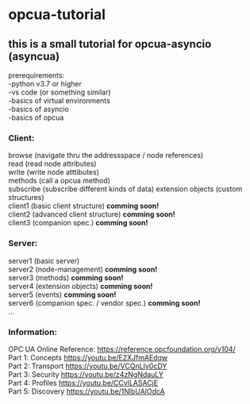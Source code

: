 # opcua-tutorial  
  
## this is a small tutorial for opcua-asyncio (asyncua)  
  
prerequirements:  
-python v3.7 or higher  
-vs code (or something similar)  
-basics of virtual environments  
-basics of asyncio  
-basics of opcua  
  
### Client:  
browse (navigate thru the addressspace / node references)  
read (read node attributes)  
write (write node atttibutes)  
methods (call a opcua method)  
subscribe (subscribe different kinds of data)
extension objects (custom structures)  
client1 (basic client structure) __comming soon!__  
client2 (advanced client structure) __comming soon!__  
client3 (companion spec.) __comming soon!__  
  
### Server:  
server1 (basic server)  
server2 (node-management) __comming soon!__  
server3 (methods) __comming soon!__  
server4 (extension objects) __comming soon!__  
server5 (events) __comming soon!__  
server6 (companion spec. / vendor spec.) __comming soon!__  
...  
  
### Information:  
OPC UA Online Reference: https://reference.opcfoundation.org/v104/  
Part 1: Concepts https://youtu.be/E2XJfmAEdqw  
Part 2: Transport https://youtu.be/VCQnLIy0cDY   
Part 3: Security https://youtu.be/z4zNgNdauLY  
Part 4: Profiles https://youtu.be/CCvlLASACjE  
Part 5: Discovery https://youtu.be/1NlbUAlOdcA  
